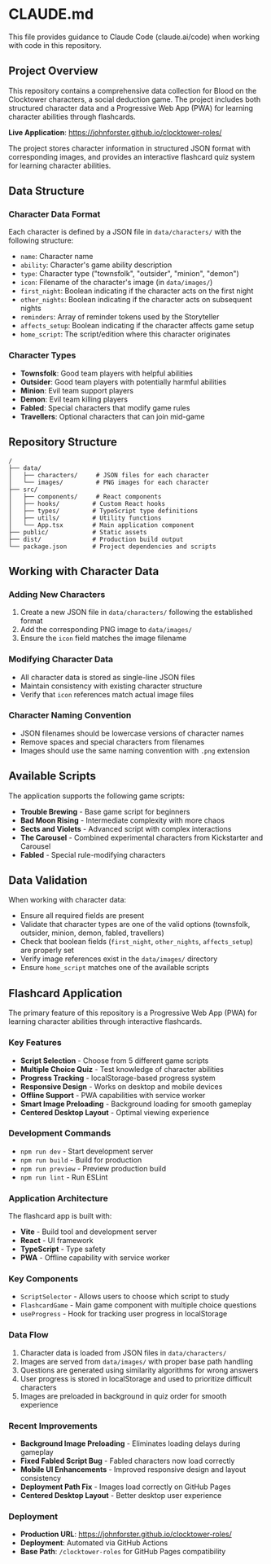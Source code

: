 # CLAUDE.md

This file provides guidance to Claude Code (claude.ai/code) when working with code in this repository.

## Project Overview

This repository contains a comprehensive data collection for Blood on the Clocktower characters, a social deduction game. The project includes both structured character data and a Progressive Web App (PWA) for learning character abilities through flashcards.

**Live Application**: https://johnforster.github.io/clocktower-roles/

The project stores character information in structured JSON format with corresponding images, and provides an interactive flashcard quiz system for learning character abilities.

## Data Structure

### Character Data Format
Each character is defined by a JSON file in `data/characters/` with the following structure:
- `name`: Character name
- `ability`: Character's game ability description
- `type`: Character type ("townsfolk", "outsider", "minion", "demon")
- `icon`: Filename of the character's image (in `data/images/`)
- `first_night`: Boolean indicating if the character acts on the first night
- `other_nights`: Boolean indicating if the character acts on subsequent nights
- `reminders`: Array of reminder tokens used by the Storyteller
- `affects_setup`: Boolean indicating if the character affects game setup
- `home_script`: The script/edition where this character originates

### Character Types
- **Townsfolk**: Good team players with helpful abilities
- **Outsider**: Good team players with potentially harmful abilities
- **Minion**: Evil team support players
- **Demon**: Evil team killing players
- **Fabled**: Special characters that modify game rules
- **Travellers**: Optional characters that can join mid-game

## Repository Structure

```
/
├── data/
│   ├── characters/     # JSON files for each character
│   └── images/         # PNG images for each character
├── src/
│   ├── components/     # React components
│   ├── hooks/         # Custom React hooks
│   ├── types/         # TypeScript type definitions
│   ├── utils/         # Utility functions
│   └── App.tsx        # Main application component
├── public/            # Static assets
├── dist/              # Production build output
└── package.json       # Project dependencies and scripts
```

## Working with Character Data

### Adding New Characters
1. Create a new JSON file in `data/characters/` following the established format
2. Add the corresponding PNG image to `data/images/`
3. Ensure the `icon` field matches the image filename

### Modifying Character Data
- All character data is stored as single-line JSON files
- Maintain consistency with existing character structure
- Verify that `icon` references match actual image files

### Character Naming Convention
- JSON filenames should be lowercase versions of character names
- Remove spaces and special characters from filenames
- Images should use the same naming convention with `.png` extension

## Available Scripts

The application supports the following game scripts:
- **Trouble Brewing** - Base game script for beginners
- **Bad Moon Rising** - Intermediate complexity with more chaos
- **Sects and Violets** - Advanced script with complex interactions
- **The Carousel** - Combined experimental characters from Kickstarter and Carousel
- **Fabled** - Special rule-modifying characters

## Data Validation

When working with character data:
- Ensure all required fields are present
- Validate that character types are one of the valid options (townsfolk, outsider, minion, demon, fabled, travellers)
- Check that boolean fields (`first_night`, `other_nights`, `affects_setup`) are properly set
- Verify image references exist in the `data/images/` directory
- Ensure `home_script` matches one of the available scripts

## Flashcard Application

The primary feature of this repository is a Progressive Web App (PWA) for learning character abilities through interactive flashcards.

### Key Features
- **Script Selection** - Choose from 5 different game scripts
- **Multiple Choice Quiz** - Test knowledge of character abilities
- **Progress Tracking** - localStorage-based progress system
- **Responsive Design** - Works on desktop and mobile devices
- **Offline Support** - PWA capabilities with service worker
- **Smart Image Preloading** - Background loading for smooth gameplay
- **Centered Desktop Layout** - Optimal viewing experience

### Development Commands
- `npm run dev` - Start development server
- `npm run build` - Build for production
- `npm run preview` - Preview production build
- `npm run lint` - Run ESLint

### Application Architecture

The flashcard app is built with:
- **Vite** - Build tool and development server
- **React** - UI framework
- **TypeScript** - Type safety
- **PWA** - Offline capability with service worker

### Key Components
- `ScriptSelector` - Allows users to choose which script to study
- `FlashcardGame` - Main game component with multiple choice questions
- `useProgress` - Hook for tracking user progress in localStorage

### Data Flow
1. Character data is loaded from JSON files in `data/characters/`
2. Images are served from `data/images/` with proper base path handling
3. Questions are generated using similarity algorithms for wrong answers
4. User progress is stored in localStorage and used to prioritize difficult characters
5. Images are preloaded in background in quiz order for smooth experience

### Recent Improvements
- **Background Image Preloading** - Eliminates loading delays during gameplay
- **Fixed Fabled Script Bug** - Fabled characters now load correctly
- **Mobile UI Enhancements** - Improved responsive design and layout consistency
- **Deployment Path Fix** - Images load correctly on GitHub Pages
- **Centered Desktop Layout** - Better desktop user experience

### Deployment
- **Production URL**: https://johnforster.github.io/clocktower-roles/
- **Deployment**: Automated via GitHub Actions
- **Base Path**: `/clocktower-roles` for GitHub Pages compatibility